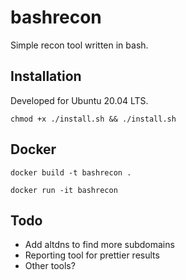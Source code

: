 # bashrecon
Simple recon tool written in bash. 

## Installation
Developed for Ubuntu 20.04 LTS.
```
chmod +x ./install.sh && ./install.sh
```

## Docker
```
docker build -t bashrecon .
```
```
docker run -it bashrecon 
```

## Todo
 - Add altdns to find more subdomains
 - Reporting tool for prettier results
 - Other tools? 